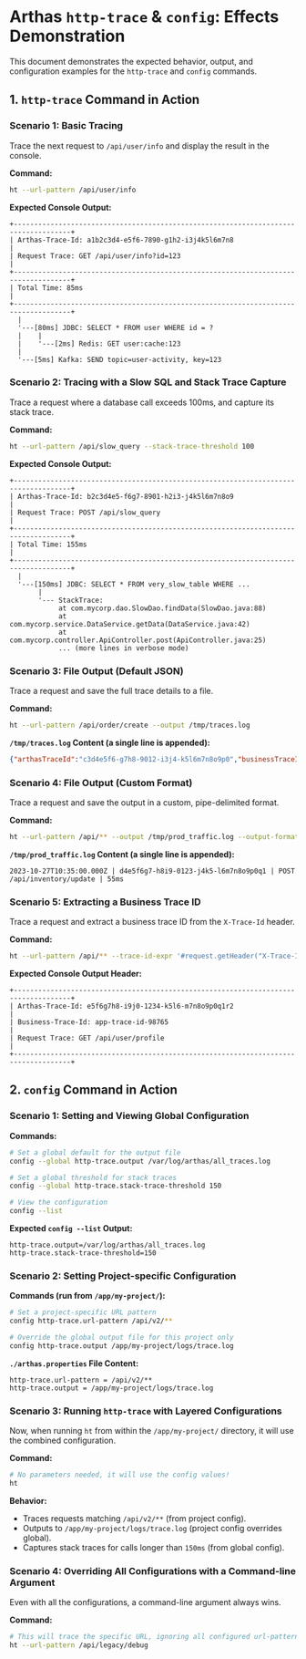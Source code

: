 # Arthas `http-trace` & `config`: Effects Demonstration

This document demonstrates the expected behavior, output, and configuration examples for the `http-trace` and `config` commands.

## 1. `http-trace` Command in Action

### Scenario 1: Basic Tracing

Trace the next request to `/api/user/info` and display the result in the console.

**Command:**
```bash
ht --url-pattern /api/user/info
```

**Expected Console Output:**
```
+------------------------------------------------------------------------------------+
| Arthas-Trace-Id: a1b2c3d4-e5f6-7890-g1h2-i3j4k5l6m7n8                               |
| Request Trace: GET /api/user/info?id=123                                           |
+------------------------------------------------------------------------------------+
| Total Time: 85ms                                                                   |
+------------------------------------------------------------------------------------+
  |
  '---[80ms] JDBC: SELECT * FROM user WHERE id = ?
  |    |
  |    '---[2ms] Redis: GET user:cache:123
  |
  '---[5ms] Kafka: SEND topic=user-activity, key=123
```

### Scenario 2: Tracing with a Slow SQL and Stack Trace Capture

Trace a request where a database call exceeds 100ms, and capture its stack trace.

**Command:**
```bash
ht --url-pattern /api/slow_query --stack-trace-threshold 100
```

**Expected Console Output:**
```
+------------------------------------------------------------------------------------+
| Arthas-Trace-Id: b2c3d4e5-f6g7-8901-h2i3-j4k5l6m7n8o9                               |
| Request Trace: POST /api/slow_query                                                |
+------------------------------------------------------------------------------------+
| Total Time: 155ms                                                                  |
+------------------------------------------------------------------------------------+
  |
  '---[150ms] JDBC: SELECT * FROM very_slow_table WHERE ...
       |
       '--- StackTrace:
            at com.mycorp.dao.SlowDao.findData(SlowDao.java:88)
            at com.mycorp.service.DataService.getData(DataService.java:42)
            at com.mycorp.controller.ApiController.post(ApiController.java:25)
            ... (more lines in verbose mode)
```

### Scenario 3: File Output (Default JSON)

Trace a request and save the full trace details to a file.

**Command:**
```bash
ht --url-pattern /api/order/create --output /tmp/traces.log
```

**`/tmp/traces.log` Content (a single line is appended):**
```json
{"arthasTraceId":"c3d4e5f6-g7h8-9012-i3j4-k5l6m7n8o9p0","businessTraceId":null,"request":{"url":"/api/order/create","method":"POST"},"totalTimeMs":155,"timestamp":"2023-10-27T10:30:00.000Z","traceTree":{"type":"HTTP_REQUEST","durationMs":155,"details":{"url":"/api/order/create"},"children":[{"type":"JDBC","durationMs":150,"details":{"sql":"INSERT INTO orders ..."},"children":[],"stackTrace":null}]}}
```

### Scenario 4: File Output (Custom Format)

Trace a request and save the output in a custom, pipe-delimited format.

**Command:**
```bash
ht --url-pattern /api/** --output /tmp/prod_traffic.log --output-format "${timestamp} | ${arthasTraceId} | ${request.method} ${request.url} | ${totalTimeMs}ms"
```

**`/tmp/prod_traffic.log` Content (a single line is appended):**
```
2023-10-27T10:35:00.000Z | d4e5f6g7-h8i9-0123-j4k5-l6m7n8o9p0q1 | POST /api/inventory/update | 55ms
```

### Scenario 5: Extracting a Business Trace ID

Trace a request and extract a business trace ID from the `X-Trace-Id` header.

**Command:**
```bash
ht --url-pattern /api/** --trace-id-expr '#request.getHeader("X-Trace-Id")'
```

**Expected Console Output Header:**
```
+------------------------------------------------------------------------------------+
| Arthas-Trace-Id: e5f6g7h8-i9j0-1234-k5l6-m7n8o9p0q1r2                               |
| Business-Trace-Id: app-trace-id-98765                                              |
| Request Trace: GET /api/user/profile                                               |
+------------------------------------------------------------------------------------+
```

## 2. `config` Command in Action

### Scenario 1: Setting and Viewing Global Configuration

**Commands:**
```bash
# Set a global default for the output file
config --global http-trace.output /var/log/arthas/all_traces.log

# Set a global threshold for stack traces
config --global http-trace.stack-trace-threshold 150

# View the configuration
config --list
```

**Expected `config --list` Output:**
```
http-trace.output=/var/log/arthas/all_traces.log
http-trace.stack-trace-threshold=150
```

### Scenario 2: Setting Project-specific Configuration

**Commands (run from `/app/my-project/`):**
```bash
# Set a project-specific URL pattern
config http-trace.url-pattern /api/v2/**

# Override the global output file for this project only
config http-trace.output /app/my-project/logs/trace.log
```

**`./arthas.properties` File Content:**
```properties
http-trace.url-pattern = /api/v2/**
http-trace.output = /app/my-project/logs/trace.log
```

### Scenario 3: Running `http-trace` with Layered Configurations

Now, when running `ht` from within the `/app/my-project/` directory, it will use the combined configuration.

**Command:**
```bash
# No parameters needed, it will use the config values!
ht
```

**Behavior:**
- Traces requests matching `/api/v2/**` (from project config).
- Outputs to `/app/my-project/logs/trace.log` (project config overrides global).
- Captures stack traces for calls longer than `150ms` (from global config).

### Scenario 4: Overriding All Configurations with a Command-line Argument

Even with all the configurations, a command-line argument always wins.

**Command:**
```bash
# This will trace the specific URL, ignoring all configured url-patterns
ht --url-pattern /api/legacy/debug
```
